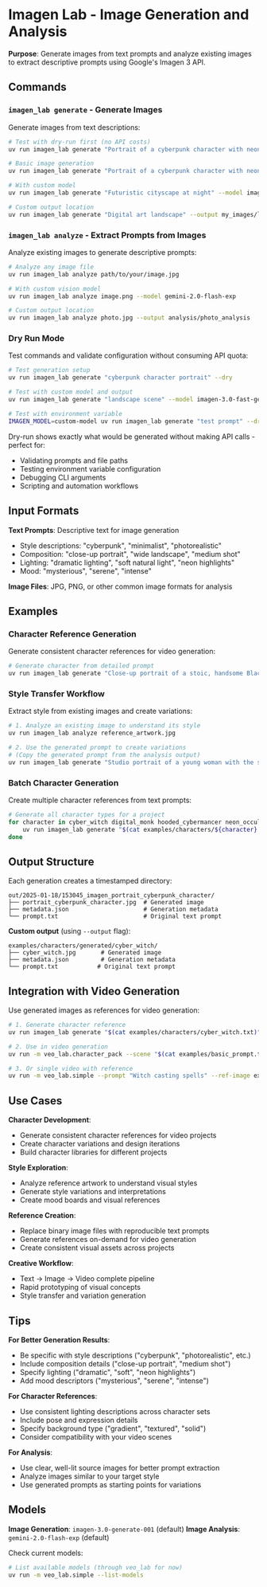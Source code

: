 # Imagen Lab - Image Generation and Analysis

**Purpose**: Generate images from text prompts and analyze existing images to extract descriptive prompts using Google's Imagen 3 API.

## Commands

### `imagen_lab generate` - Generate Images

Generate images from text descriptions:

```bash
# Test with dry-run first (no API costs)
uv run imagen_lab generate "Portrait of a cyberpunk character with neon lighting" --dry

# Basic image generation
uv run imagen_lab generate "Portrait of a cyberpunk character with neon lighting"

# With custom model
uv run imagen_lab generate "Futuristic cityscape at night" --model imagen-3.0-generate-001

# Custom output location  
uv run imagen_lab generate "Digital art landscape" --output my_images/landscape --name custom_landscape
```

### `imagen_lab analyze` - Extract Prompts from Images

Analyze existing images to generate descriptive prompts:

```bash
# Analyze any image file
uv run imagen_lab analyze path/to/your/image.jpg

# With custom vision model
uv run imagen_lab analyze image.png --model gemini-2.0-flash-exp

# Custom output location
uv run imagen_lab analyze photo.jpg --output analysis/photo_analysis
```

### Dry Run Mode

Test commands and validate configuration without consuming API quota:

```bash
# Test generation setup
uv run imagen_lab generate "cyberpunk character portrait" --dry

# Test with custom model and output
uv run imagen_lab generate "landscape scene" --model imagen-3.0-fast-generate-001 --output test/location --name test_image --dry

# Test with environment variable
IMAGEN_MODEL=custom-model uv run imagen_lab generate "test prompt" --dry
```

Dry-run shows exactly what would be generated without making API calls - perfect for:
- Validating prompts and file paths
- Testing environment variable configuration  
- Debugging CLI arguments
- Scripting and automation workflows

## Input Formats

**Text Prompts**: Descriptive text for image generation
- Style descriptions: "cyberpunk", "minimalist", "photorealistic"  
- Composition: "close-up portrait", "wide landscape", "medium shot"
- Lighting: "dramatic lighting", "soft natural light", "neon highlights"
- Mood: "mysterious", "serene", "intense"

**Image Files**: JPG, PNG, or other common image formats for analysis

## Examples

### Character Reference Generation

Generate consistent character references for video generation:

```bash
# Generate character from detailed prompt
uv run imagen_lab generate "Close-up portrait of a stoic, handsome Black man with short hair and stubble. He wears dark, futuristic sunglasses. He is wearing a black leather hooded jacket with subtle geometric patterns and neon blue highlights along the seams. Cyberpunk style, dramatic cool and warm lighting, smooth gradient background. Mood: intense, futuristic." --output examples/characters/generated/neon_occultist --name neon_occultist
```

### Style Transfer Workflow

Extract style from existing images and create variations:

```bash
# 1. Analyze an existing image to understand its style
uv run imagen_lab analyze reference_artwork.jpg

# 2. Use the generated prompt to create variations
# (Copy the generated prompt from the analysis output)
uv run imagen_lab generate "Studio portrait of a young woman with the same dramatic lighting and composition as the reference, but with different clothing and pose"
```

### Batch Character Generation

Create multiple character references from text prompts:

```bash
# Generate all character types for a project
for character in cyber_witch digital_monk hooded_cybermancer neon_occultist; do
    uv run imagen_lab generate "$(cat examples/characters/${character}.txt)" --output examples/characters/generated/${character} --name ${character}
done
```

## Output Structure

Each generation creates a timestamped directory:

```
out/2025-01-18/153045_imagen_portrait_cyberpunk_character/
├── portrait_cyberpunk_character.jpg  # Generated image
├── metadata.json                     # Generation metadata  
└── prompt.txt                        # Original text prompt
```

**Custom output** (using `--output` flag):
```
examples/characters/generated/cyber_witch/
├── cyber_witch.jpg       # Generated image
├── metadata.json         # Generation metadata
└── prompt.txt           # Original text prompt
```

## Integration with Video Generation

Use generated images as references for video generation:

```bash
# 1. Generate character reference
uv run imagen_lab generate "$(cat examples/characters/cyber_witch.txt)" --output examples/characters/generated/cyber_witch --name cyber_witch

# 2. Use in video generation
uv run -m veo_lab.character_pack --scene "$(cat examples/basic_prompt.txt)" --ref-dir examples/characters/generated/

# 3. Or single video with reference
uv run -m veo_lab.simple --prompt "Witch casting spells" --ref-image examples/characters/generated/cyber_witch/cyber_witch.jpg
```

## Use Cases

**Character Development**:
- Generate consistent character references for video projects
- Create character variations and design iterations
- Build character libraries for different projects

**Style Exploration**:
- Analyze reference artwork to understand visual styles
- Generate style variations and interpretations
- Create mood boards and visual references

**Reference Creation**:
- Replace binary image files with reproducible text prompts
- Generate references on-demand for video generation
- Create consistent visual assets across projects

**Creative Workflow**:
- Text → Image → Video complete pipeline
- Rapid prototyping of visual concepts
- Style transfer and variation generation

## Tips

**For Better Generation Results**:
- Be specific with style descriptions ("cyberpunk", "photorealistic", etc.)
- Include composition details ("close-up portrait", "medium shot")  
- Specify lighting ("dramatic", "soft", "neon highlights")
- Add mood descriptors ("mysterious", "serene", "intense")

**For Character References**:
- Use consistent lighting descriptions across character sets
- Include pose and expression details
- Specify background type ("gradient", "textured", "solid")
- Consider compatibility with your video scenes

**For Analysis**:
- Use clear, well-lit source images for better prompt extraction
- Analyze images similar to your target style
- Use generated prompts as starting points for variations

## Models

**Image Generation**: `imagen-3.0-generate-001` (default)
**Image Analysis**: `gemini-2.0-flash-exp` (default)

Check current models:
```bash
# List available models (through veo_lab for now)
uv run -m veo_lab.simple --list-models
```